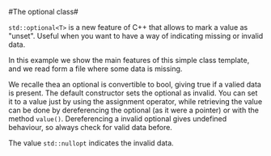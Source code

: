 #The optional class#

`std::optional<T>` is a new feature of C++ that allows to mark a value as "unset". Useful when you want to have a way of indicating missing or invalid data. 

In this example we show  the main features of this simple class template, and we read form a file where some data is missing.

We recalle thea an optional is convertible to bool, giving true if a valied data is present. The default constructor sets the optional as invalid. You can set it to a value just by using the assignment operator, while retrieving the value can be done by dereferencing the optional (as it were a pointer) or with the method `value()`. Dereferencing a invalid optional gives undefined behaviour, so always check for valid data before.

The value `std::nullopt` indicates the invalid data.

